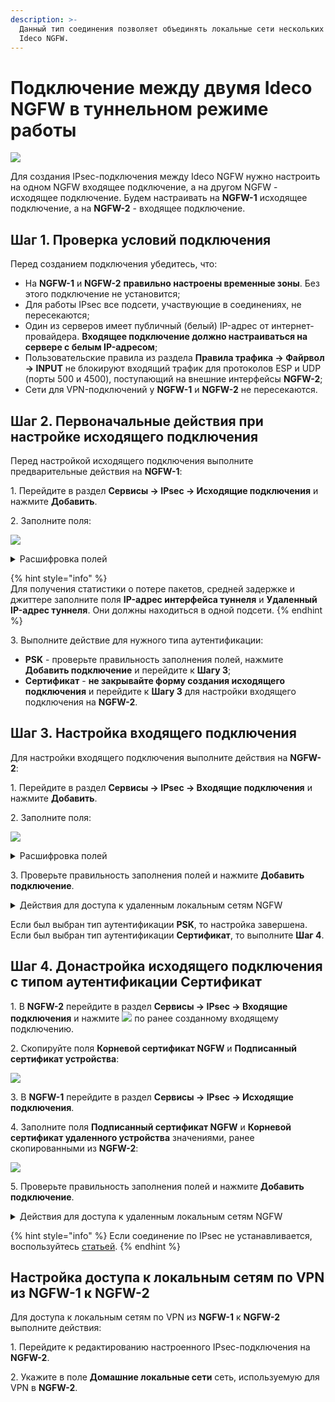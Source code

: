 ```yaml
---
description: >-
  Данный тип соединения позволяет объединять локальные сети нескольких серверов
  Ideco NGFW.
---
```


# Подключение между двумя Ideco NGFW в туннельном режиме работы

![](/.gitbook/assets/ipsec-utm-to-utm-tunnel.png)

Для создания IPsec-подключения между Ideco NGFW нужно настроить на одном NGFW входящее подключение, а на другом NGFW - исходящее подключение. Будем настраивать на **NGFW-1** исходящее подключение, а на **NGFW-2** - входящее подключение.

## Шаг 1. Проверка условий подключения

Перед созданием подключения убедитесь, что:
* На **NGFW-1** и **NGFW-2** **правильно настроены временные зоны**. Без этого подключение не установится;
* Для работы IPsec все подсети, участвующие в соединениях, не пересекаются;
* Один из серверов имеет публичный (белый) IP-адрес от интернет-провайдера. **Входящее подключение должно настраиваться на сервере с белым IP-адресом**;
* Пользовательские правила из раздела **Правила трафика -> Файрвол -> INPUT** не блокируют входящий трафик для протоколов ESP и UDP (порты 500 и 4500), поступающий на внешние интерфейсы **NGFW-2**; 
* Сети для VPN-подключений у **NGFW-1** и **NGFW-2** не пересекаются.

## Шаг 2. Первоначальные действия при настройке исходящего подключения

Перед настройкой исходящего подключения выполните предварительные действия на **NGFW-1**:

1\. Перейдите в раздел **Сервисы -> IPsec -> Исходящие подключения** и нажмите **Добавить**.

2\. Заполните поля:

![](/.gitbook/assets/ipsec10.png)

<details>

<summary>Расшифровка полей</summary>

* **Название подключения** - максимальное количество символов - 42;
* **Зона** - выберите зону, в которую нужно добавить IPsec подключение, или оставьте поле пустым;
* **Режим работы** - выберите **Туннельный**;
* **Адрес удаленного устройства** - введите доменное имя другого Ideco NGFW или его белый IP-адрес. Адресов может быть несколько;
* **IP-адрес интерфейса туннеля** - укажите IP-адрес интерфейса туннеля. Поле необязательное, заполняется при настройке BGP-соседства для динамической маршрутизации и для получения статистики обмена пакетами;
* **Удаленный IP-адрес туннеля** - укажите IP-адрес интерфейса туннеля **NGFW-2**. Поле необязательное, заполняется для получения статистики обмена пакетами; 
* **Домашние локальные сети** - укажите локальные сети **NGFW-1**, к которым должен быть доступ с другого NGFW;
* **Удаленные локальные сети** - укажите локальные сети **NGFW-2**, к которым должен быть доступ с текущего NGFW;
* **Тип аутентификации** - выберите **Сертификат** или **PSK**:
  * При выборе типа аутентификации **Сертификат** скопируйте поле **Запрос на подпись сертификата** и сохраните его для настройки входящего подключения;
  * При выборе типа аутентификации **PSK** скопируйте поле **PSK ключ** и сохраните его для настройки входящего подключения. Заполните поле **Идентификатор UTM**.

</details>

{% hint style="info" %}   
Для получения статистики о потере пакетов, средней задержке и джиттере заполните поля **IP-адрес интерфейса туннеля** и **Удаленный IP-адрес туннеля**. Они должны находиться в одной подсети.
{% endhint %}
  
3\. Выполните действие для нужного типа аутентификации:
  * **PSK** - проверьте правильность заполнения полей, нажмите **Добавить подключение** и перейдите к **Шагу 3**;
  * **Сертификат** - **не закрывайте форму создания исходящего подключения** и перейдите к **Шагу 3** для настройки входящего подключения на **NGFW-2**.

## Шаг 3. Настройка входящего подключения

Для настройки входящего подключения выполните действия на **NGFW-2**:

1\. Перейдите в раздел **Сервисы -> IPsec -> Входящие подключения** и нажмите **Добавить**.

2\. Заполните поля:

![](/.gitbook/assets/ipsec11.png)
   
<details>

<summary>Расшифровка полей</summary>

* **Название подключения** - максимальное количество символов - 42;
* **Зона** - выберите зону, в которую нужно добавить IPsec подключение, или оставьте поле пустым;
* **Режим работы** - выберите **Туннельный**;
* **IP-адрес интерфейса туннеля** - укажите IP-адрес интерфейса туннеля. Поле необязательное, заполняется при настройке BGP-соседства для динамической маршрутизации и для получения статистики обмена пакетами;
* **Удаленный IP-адрес туннеля** - укажите IP-адрес интерфейса туннеля **NGFW-1**. Поле необязательное, заполняется для получения статистики обмена пакетами;
* **Домашние локальные сети** - укажите локальные сети **NGFW-2**, к которым должен быть доступ с другого NGFW;
* **Удаленные локальные сети** - укажите локальные сети **NGFW-1**, к которым должен быть доступ с текущего NGFW;
* **Тип аутентификации** - выберите **Сертификат** или **PSK**:
  * **Сертификат** - заполните поле **Запрос на подпись сертификата**, вставив значение сохраненное при первоначальной настройке исходящего подключения;
  * **PSK** - заполните поле **PSK ключ**, вставив значение сохраненное при первоначальной настройке исходящего подключения. Заполните поле **Идентификатор удаленной стороны**.

</details>

3\. Проверьте правильность заполнения полей и нажмите **Добавить подключение**.

<details>

<summary>Действия для доступа к удаленным локальным сетям NGFW</summary>

* Укажите сеть в поле **Удаленные локальные сети**;
* Добавьте статический маршрут до этой сети.

Для автоматического создания статического маршрута до удаленных локальных сетей NGFW активируйте опцию **Автоматическое создание маршрутов**.

Если в поле **Домашние локальные сети** и **Удаленные локальные сети** указаны сети формата `0.0.0.0/0`, то маршруты не будут создаваться автоматически. В этом случае нужно вручную добавить маршруты в разделе **Сервисы -> Маршрутизация**.

</details>

Если был выбран тип аутентификации **PSK**, то настройка завершена. \
Если был выбран тип аутентификации **Сертификат**, то выполните **Шаг 4**.

## Шаг 4. Донастройка исходящего подключения с типом аутентификации Сертификат

1\. В **NGFW-2** перейдите в раздел **Сервисы -> IPsec -> Входящие подключения** и нажмите ![](/.gitbook/assets/icon-edit.png) по ранее созданному входящему подключению.

2\. Скопируйте поля **Корневой сертификат NGFW** и **Подписанный сертификат устройства**:

![](/.gitbook/assets/ipsec12.png)

3\. В **NGFW-1** перейдите в раздел **Сервисы -> IPsec -> Исходящие подключения**.

4\. Заполните поля **Подписанный сертификат NGFW** и **Корневой сертификат удаленного устройства** значениями, ранее скопированными из **NGFW-2**:

![](/.gitbook/assets/ipsec13.png)

5\. Проверьте правильность заполнения полей и нажмите **Добавить подключение**.

<details>

<summary>Действия для доступа к удаленным локальным сетям NGFW</summary>

* Укажите сеть в поле **Удаленные локальные сети**;
* Добавьте статический маршрут до этой сети.

Для автоматического создания статического маршрута до удаленных локальных сетей NGFW активируйте опцию **Автоматическое создание маршрутов**.

Если в поле **Домашние локальные сети** и **Удаленные локальные сети** указаны сети формата `0.0.0.0/0`, то маршруты не будут создаваться автоматически. В этом случае нужно вручную добавить маршруты в разделе **Сервисы -> Маршрутизация**.

</details>

{% hint style="info" %}
Если соединение по IPsec не устанавливается, воспользуйтесь [статьей](/recipes/problem-diagnosis/ipsec.md).
{% endhint %}

## Настройка доступа к локальным сетям по VPN из NGFW-1 к NGFW-2

Для доступа к локальным сетям по VPN из **NGFW-1** к **NGFW-2** выполните действия:

1\. Перейдите к редактированию настроенного IPsec-подключения на **NGFW-2**.

2\. Укажите в поле **Домашние локальные сети** сеть, используемую для VPN в **NGFW-2**.
